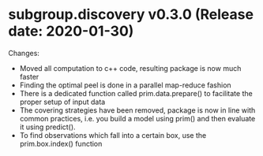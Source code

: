 subgroup.discovery v0.3.0 (Release date: 2020-01-30)
==============

Changes:

* Moved all computation to c++ code, resulting package is now much faster
* Finding the optimal peel is done in a parallel map-reduce fashion
* There is a dedicated function called prim.data.prepare() to facilitate the proper setup of input data
* The covering strategies have been removed, package is now in line with common practices, i.e. you build a model using prim() and then evaluate it using predict().
* To find observations which fall into a certain box, use the prim.box.index() function

